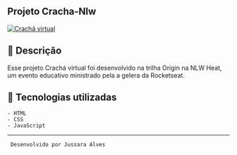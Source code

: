 ## Projeto Cracha-Nlw
[![Crachá virtual](https://res.cloudinary.com/marcomontalbano/image/upload/v1659228015/video_to_markdown/images/youtube--54XVSbzxgDc-c05b58ac6eb4c4700831b2b3070cd403.jpg)](https://www.youtube.com/watch?v=54XVSbzxgDc "Crachá virtual")
## 🔖 Descrição
 Esse projeto Crachá virtual foi desenvolvido na trilha Origin na NLW Heat, um evento educativo ministrado pela a gelera da Rocketseat. 
 
## 🚀 Tecnologias utilizadas

    - HTML
    - CSS
    - JavaScript
   
---
     Desenvolvido por Jussara Alves

    
